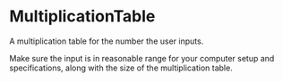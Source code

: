 # MultiplicationTable
A multiplication table for the number the user inputs. 

Make sure the input is in reasonable range for your computer setup and specifications, along with the size of the multiplication table.
